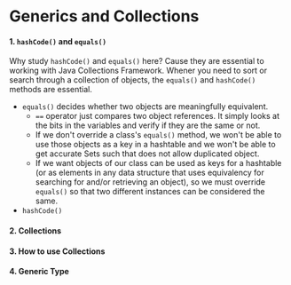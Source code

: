 # Generics and Collections

#### 1. ```hashCode()``` and ```equals()```
Why study ```hashCode()``` and ```equals()``` here? Cause they are essential to working with Java Collections Framework. Whener you need to sort or search through a collection of objects, the ```equals()``` and ```hashCode()``` methods are essential.

* ```equals()``` decides whether two objects are meaningfully equivalent.
    * ```==``` operator just compares two object references. It simply looks at the bits in the variables and verify if they are the same or not.
    * If we don't override a class's ```equals()``` method, we won't be able to use those objects as a key in a hashtable and we won't be able to get accurate Sets such that does not allow duplicated object.
    * If we want objects of our class can be used as keys for a hashtable (or as elements in any data structure that uses equivalency for searching for and/or retrieving an object), so we must override ```equals()``` so that two different instances can be considered the same.
* ```hashCode()``` 


#### 2. Collections


#### 3. How to use Collections


#### 4. Generic Type
